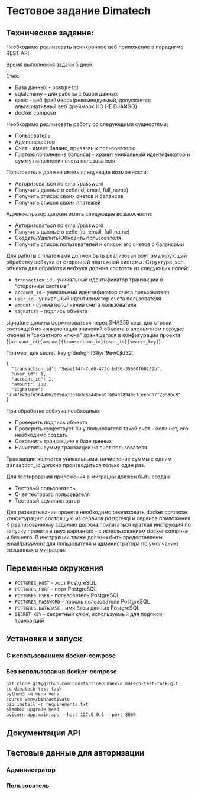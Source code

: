 # Тестовое задание Dimatech

## Техническое задание:

Необходимо реализовать асинхронное веб приложение в парадигме REST API.

Время выполнения задачи 5 дней.

Стек:
- База данных - postgresql
- sqlalchemy - для работы с базой данных
- sanic - веб фреймворк(рекомендуемый, допускается альтернативный веб фрейморк НО НЕ DJANGO)
- docker compose

Необходимо реализовать работу со следующими сущностями:
- Пользователь
- Администратор
- Счет - имеет баланс, привязан к пользователю
- Платеж(пополнение баланса) - хранит уникальный идентификатор и сумму пополнения счета пользователя

Пользователь должен иметь следующие возможности:
- Авторизоваться по email/password
- Получить данные о себе(id, email, full_name)
- Получить список своих счетов и балансов
- Получить список своих платежей

Администратор должен иметь следующие возможности:
- Авторизоваться по email/password
- Получить данные о себе (id, email, full_name)
- Создать/Удалить/Обновить пользователя
- Получить список пользователей и список его счетов с балансами

Для работы с платежами должен быть реализован роут эмулирующий обработку вебхука от сторонней платежной системы.
Структура json-объекта для обработки вебхука должна состоять из следующих полей:
- `transaction_id` - уникальный идентификатор транзакции в “сторонней системе”
- `account_id` - уникальный идентификатор счета пользователя
- `user_id` - уникальный идентификатор счета пользователя
- `amount` - сумма пополнения счета пользователя
- `signature` - подпись объекта

signature должна формироваться через SHA256 хеш, для строки состоящей из конкатенации значений объекта в алфавитном порядке ключей и “секретного ключа” хранящегося в конфигурации проекта (`{account_id}{amount}{transaction_id}{user_id}{secret_key}`). 

Пример, для secret_key gfdmhghif38yrf9ew0jkf32:
```
{
  "transaction_id": "5eae174f-7cd0-472c-bd36-35660f00132b",
  "user_id": 1,
  "account_id": 1,
  "amount": 100,
  "signature": "7b47e41efe564a062029da3367bde8844bea0fb049f894687cee5d57f2858bc8"
}
```

При обработке вебхука необходимо:
- Проверить подпись объекта
- Проверить существует ли у пользователя такой счет - если нет, его необходимо создать
- Сохранить транзакцию в базе данных
- Начислить сумму транзакции на счет пользователя

Транзакции являются уникальными, начисление суммы с одним transaction_id должно производиться только один раз.

Для тестирования приложения в миграции должен быть создан:
- Тестовый пользователь
- Счет тестового пользователя
- Тестовый администратор

Для развертывания проекта необходимо реализовать docker compose конфигурацию состоящую из сервиса postgresql и сервиса приложения.
К реализованному заданию должна прилагаться краткая инструкция по запуску проекта в двух вариантах - с использованием docker compose и без него. В инструкции также должны быть предоставлены email/password для пользователя и администратора по умолчанию созданных в миграции.

## Переменные окружения

 - `POSTGRES_HOST` - хост PostgreSQL
 - `POSTGRES_PORT` - порт PostgreSQL
 - `POSTGRES_USER` - пользователь PostgreSQL
 - `POSTGRES_PASSWORD` - пароль пользователя PostgreSQL
 - `POSTGRES_DATABASE` - имя базы данных PostgreSQL
 - `SECRET_KEY` - секретный ключ, используемый для подписи транзакций

## Установка и запуск

### С использованием docker-compose

### Без использования docker-compose

```commandline
git clone git@github.com:ConstantineDunaev/dimatech-test-task.git
cd dimatech-test-task
python3 -m venv venv
source venv/bin/activate
pip install -r requirements.txt
alembic upgrade head
uvicorn app.main:app --host 127.0.0.1 --port 8000
```

## Документация API

## Тестовые данные для авторизации

### Администратор

### Пользователь
